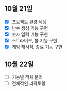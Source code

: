 ## 10월 21일

- [x] 프로젝트 환경 세팅
- [x] 난수 생성 기능 구현
- [x] 숫자 입력 기능 구현
- [x] 스트라이크, 볼 기능 구현
- [x] 게임 재시작, 종료 기능 구현

## 10월 22일

- [ ] 기능별 객체 분리
- [ ] 전체적인 리팩토링
